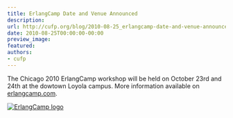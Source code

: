 ```yaml
---
title: ErlangCamp Date and Venue Announced
description:
url: http://cufp.org/blog/2010-08-25_erlangcamp-date-and-venue-announced.html
date: 2010-08-25T00:00:00-00:00
preview_image:
featured:
authors:
- cufp
---
```




<p>The Chicago 2010 ErlangCamp workshop will be held on October 23rd and 24th at the dowtown Loyola campus.  More information available on <a href="http://erlangcamp.com">erlangcamp.com</a>.</p>
<p><a href="http://erlangcamp.com/"><img src="http://erlangcamp.com/image/lib/images/logo.gif()(807B97A50ABED83D97F1CE567BA97922).gif" alt="ErlangCamp logo"/></a></p>

